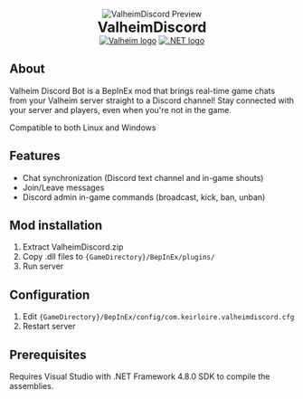 <p align="center">
    <img src="https://encrypted-tbn0.gstatic.com/images?q=tbn:ANd9GcRz4AicV1FZxYaSur7uQ1IgXCtNfquUauaSqA&s" alt="ValheimDiscord Preview"/><br>
    <b style="font-size:25px">ValheimDiscord</b><br>
    <a href="https://store.steampowered.com/app/892970/Valheim/"><img src="https://img.shields.io/badge/valheim-0.219.16-b5651d?label=Valheim&style=flat&logo=valheim" alt="Valheim logo"/></a>
    <a href="https://dotnet.microsoft.com/en-us/download/dotnet-framework/net48"><img src="https://img.shields.io/badge/dotnet-4.8.0-512bd4?label=.NET%20Framework&style=flat&logo=dotnet" alt=".NET logo"/></a>
</p>

## About

Valheim Discord Bot is a BepInEx mod that brings real-time game chats from your Valheim server straight to a Discord channel! Stay connected with your server and players, even when you're not in the game.

Compatible to both Linux and Windows

## Features

- Chat synchronization (Discord text channel and in-game shouts)
- Join/Leave messages
- Discord admin in-game commands (broadcast, kick, ban, unban)

## Mod installation

1. Extract ValheimDiscord.zip
2. Copy .dll files to `{GameDirectory}/BepInEx/plugins/`
3. Run server

## Configuration

1. Edit `{GameDirectory}/BepInEx/config/com.keirloire.valheimdiscord.cfg`
2. Restart server

## Prerequisites
Requires Visual Studio with .NET Framework 4.8.0 SDK to compile the assemblies.